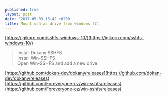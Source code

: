 ```yaml
---
published: true
layout: post
date: '2017-05-03 13:42 +0200'
title: Mount ssh as drive from windows (7)
---
```

[https://igikorn.com/sshfs-windows-10/](https://igikorn.com/sshfs-windows-10/)

> Install Dokany SSHFS  
> Install Win-SSHFS  
> Open Win-SSHFS and add a new drive

[https://github.com/dokan-dev/dokany/releases](https://github.com/dokan-dev/dokany/releases)  
[https://github.com/Foreveryone-cz/win-sshfs/releases](https://github.com/Foreveryone-cz/win-sshfs/releases)
